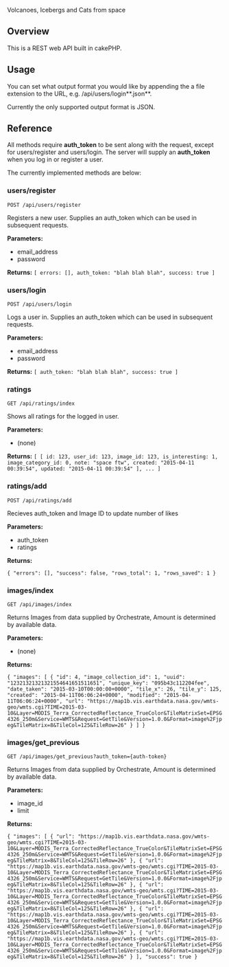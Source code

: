 Volcanoes, Icebergs and Cats from space

## Overview
This is a REST web API built in cakePHP.

## Usage
You can set what output format you would like by appending the a file extension to the URL, e.g. /api/users/login**.json**.

Currently the only supported output format is JSON.

## Reference

All methods require **auth_token** to be sent along with the request, except for users/register and users/login. The server will supply an **auth_token** when you log in or register a user.

The currently implemented methods are below:

### users/register
``POST /api/users/register``

Registers a new user. Supplies an auth_token which can be used in subsequent requests.

**Parameters:**
- email_address
- password

**Returns:**
``
[
  errors: [],
  auth_token: "blah blah blah",
  success: true
]
``

### users/login
``POST /api/users/login``

Logs a user in. Supplies an auth_token which can be used in subsequent requests.

**Parameters:**
- email_address
- password

**Returns:**
``
[
  auth_token: "blah blah blah",
  success: true
]
``

### ratings
``GET /api/ratings/index``

Shows all ratings for the logged in user.

**Parameters:**
- (none)

**Returns:**
``
[
  [
    id: 123,
    user_id: 123,
    image_id: 123,
    is_interesting: 1,
    image_category_id: 0,
    note: "space ftw",
    created: "2015-04-11 00:39:54",
    updated: "2015-04-11 00:39:54"
  ],
  ...
]
``

### ratings/add

``POST /api/ratings/add``

Recieves auth_token and Image ID to update number of likes

**Parameters:**
- auth_token
- ratings

**Returns:**

``
{
    "errors": [],
    "success": false,
    "rows_total": 1,
    "rows_saved": 1
}
``

### images/index
``GET /api/images/index``

Returns Images from data supplied by Orchestrate, Amount is determined by available data.

**Parameters:**
- (none)

**Returns:**

``
{
    "images": [
        {
            "id": 4,
            "image_collection_id": 1,
            "uuid": "12321321321321554641651511651",
            "unique_key": "095b43c112204fee",
            "date_taken": "2015-03-10T00:00:00+0000",
            "tile_x": 26,
            "tile_y": 125,
            "created": "2015-04-11T06:06:24+0000",
            "modified": "2015-04-11T06:06:24+0000",
            "url": "https://map1b.vis.earthdata.nasa.gov/wmts-geo/wmts.cgi?TIME=2015-03-10&Layer=MODIS_Terra_CorrectedReflectance_TrueColor&TileMatrixSet=EPSG4326_250m&Service=WMTS&Request=GetTile&Version=1.0.0&Format=image%2Fjpeg&TileMatrix=8&TileCol=125&TileRow=26"
        }
    ]
}
``

### images/get_previous
``GET /api/images/get_previous?auth_token={auth-token}``

Returns Images from data supplied by Orchestrate, Amount is determined by available data.

**Parameters:**
- image_id
- limit

**Returns:**

``
{
    "images": [
        {
            "url": "https://map1b.vis.earthdata.nasa.gov/wmts-geo/wmts.cgi?TIME=2015-03-10&Layer=MODIS_Terra_CorrectedReflectance_TrueColor&TileMatrixSet=EPSG4326_250m&Service=WMTS&Request=GetTile&Version=1.0.0&Format=image%2Fjpeg&TileMatrix=8&TileCol=125&TileRow=26"
        },
        {
            "url": "https://map1b.vis.earthdata.nasa.gov/wmts-geo/wmts.cgi?TIME=2015-03-10&Layer=MODIS_Terra_CorrectedReflectance_TrueColor&TileMatrixSet=EPSG4326_250m&Service=WMTS&Request=GetTile&Version=1.0.0&Format=image%2Fjpeg&TileMatrix=8&TileCol=125&TileRow=26"
        },
        {
            "url": "https://map1b.vis.earthdata.nasa.gov/wmts-geo/wmts.cgi?TIME=2015-03-10&Layer=MODIS_Terra_CorrectedReflectance_TrueColor&TileMatrixSet=EPSG4326_250m&Service=WMTS&Request=GetTile&Version=1.0.0&Format=image%2Fjpeg&TileMatrix=8&TileCol=125&TileRow=26"
        },
        {
            "url": "https://map1b.vis.earthdata.nasa.gov/wmts-geo/wmts.cgi?TIME=2015-03-10&Layer=MODIS_Terra_CorrectedReflectance_TrueColor&TileMatrixSet=EPSG4326_250m&Service=WMTS&Request=GetTile&Version=1.0.0&Format=image%2Fjpeg&TileMatrix=8&TileCol=125&TileRow=26"
        },
        {
            "url": "https://map1b.vis.earthdata.nasa.gov/wmts-geo/wmts.cgi?TIME=2015-03-10&Layer=MODIS_Terra_CorrectedReflectance_TrueColor&TileMatrixSet=EPSG4326_250m&Service=WMTS&Request=GetTile&Version=1.0.0&Format=image%2Fjpeg&TileMatrix=8&TileCol=125&TileRow=26"
        }
    ],
    "success": true
}
``
